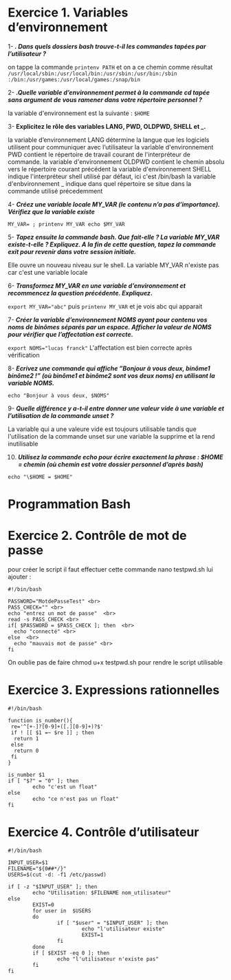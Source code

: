 
# Exercice 1. Variables d’environnement



1- <b>_. Dans quels dossiers bash trouve-t-il les commandes tapées par l’utilisateur ?_</b>

on tappe la commande `printenv PATH` et on a ce chemin comme résultat `/usr/local/sbin:/usr/local/bin:/usr/sbin:/usr/bin:/sbin
:/bin:/usr/games:/usr/local/games:/snap/bin`

2- <b>_.Quelle variable d’environnement permet à la commande cd tapée sans argument de vous ramener dans
votre répertoire personnel ?_</b>

la variable d'environnement est la suivante : `$HOME`

3- <b> Explicitez le rôle des variables LANG, PWD, OLDPWD, SHELL et _.</b>

la variable d’environnement LANG détermine la langue que les logiciels utilisent pour communiquer avec l’utilisateur
la variable d'environnement PWD contient le répertoire de travail courant de l'interpréteur de commande.
la variable d'environnement OLDPWD contient le chemin absolu vers le répertoire courant précédent
la variable d'environnement SHELL indique l'interpréteur shell utilisé par défaut, ici c'est /bin/bash 
la variable d'enbvironnement _ indique dans quel répertoire se situe dans la commande utilisé précedemment

4- <b> _Créez une variable locale MY_VAR (le contenu n’a pas d’importance). Vérifiez que la variable existe_ </b>

`MY_VAR= ; printenv MY_VAR
echo $MY_VAR`

5- <b> _Tapez ensuite la commande bash. Que fait-elle ? La variable MY_VAR existe-t-elle ? Expliquez. A la fin
de cette question, tapez la commande exit pour revenir dans votre session initiale._ </b>

Elle ouvre un nouveau niveau sur le shell. La variable MY_VAR n'existe pas car c'est une variable locale 

6- <b> _Transformez MY_VAR en une variable d’environnement et recommencez la question précédente. Expliquez._ </b>

`export MY_VAR="abc"` puis `printenv MY_VAR` et je vois abc qui apparait 

7- <b> _Créer la variable d’environnement NOMS ayant pour contenu vos noms de binômes séparés par un espace.
Afficher la valeur de NOMS pour vérifier que l’affectation est correcte._ </b>

`export NOMS="lucas franck"`  L'affectation est bien correcte après vérification 


8- <b> _Ecrivez une commande qui affiche ”Bonjour à vous deux, binôme1 binôme2 !” (où binôme1 et binôme2
sont vos deux noms) en utilisant la variable NOMS._ </b>

`echo "Bonjour à vous deux, $NOMS"` 

9- <b> _Quelle différence y a-t-il entre donner une valeur vide à une variable et l’utilisation de la commande
unset ?_ </b>

La variable qui a une valeure vide est toujours utilisable tandis que l'utilisation de la commande unset sur une variable la supprime et la rend inutilisable 

10.  <b> _Utilisez la commande echo pour écrire exactement la phrase : $HOME = chemin (où chemin est votre
dossier personnel d’après bash)_ </b>

`echo "\$HOME = $HOME"`

# Programmation Bash


# Exercice 2. Contrôle de mot de passe

pour créer le script il faut effectuer cette commande nano testpwd.sh lui ajouter : <br>

```
#!/bin/bash

PASSWORD="MotdePasseTest" <br>
PASS_CHECK="" <br>
echo "entrez un mot de passe"  <br> 
read -s PASS_CHECK <br> 
if[ $PASSWORD = $PASS_CHECK ]; then  <br> 
  echo "connecté" <br>  
else  <br> 
  echo "mauvais mot de passe" <br> 
fi 
``` 


On oublie pas de faire chmod u+x testpwd.sh pour rendre le script utilisable

# Exercice 3. Expressions rationnelles

```
#!/bin/bash

function is_number(){
 re='^[+-]?[0-9]+([.][0-9]+)?$'
 if ! [[ $1 =~ $re ]] ; then
  return 1
 else
  return 0
 fi
}

is_number $1
if [ "$?" = "0" ]; then
        echo "c'est un float"
else
        echo "ce n'est pas un float"
fi

``` 


# Exercice 4. Contrôle d’utilisateur

```
#!/bin/bash

INPUT_USER=$1
FILENAME="${0##*/}"
USERS=$(cut -d: -f1 /etc/passwd)

if [ -z "$INPUT_USER" ]; then
        echo "Utilisation: $FILENAME nom_utilisateur"
else
        EXIST=0
        for user in  $USERS
        do
                if [ "$user" = "$INPUT_USER" ]; then
                        echo "l'utilisateur existe"
                        EXIST=1
                fi
        done
        if [ $EXIST -eq 0 ]; then
                echo "l'utilisateur n'existe pas"
        fi
fi

``` 
